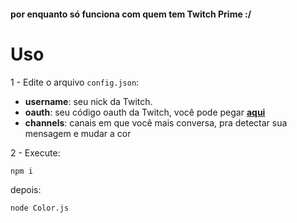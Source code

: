 
#### **por enquanto só funciona com quem tem Twitch Prime :/** 

# Uso
 1 - Edite o arquivo `config.json`:

   - **username**: seu nick da Twitch.
   - **oauth**: seu código oauth da Twitch, você pode pegar **[aqui](https://twitchapps.com/tmi/)**
   - **channels**: canais em que você mais conversa, pra detectar sua mensagem e mudar a cor 

2 - Execute:

    npm i
    
depois:

    node Color.js